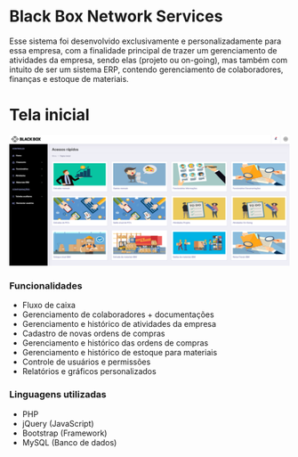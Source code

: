 # Black Box Network Services
Esse sistema foi desenvolvido exclusivamente e personalizadamente para essa empresa, com a finalidade principal de trazer um gerenciamento de atividades da empresa, sendo elas (projeto ou on-going), mas também com intuito de ser um sistema ERP, contendo gerenciamento de colaboradores, finanças e estoque de materiais.

# Tela inicial

![Concept admin dashboard template preview](menu.png)

### Funcionalidades 

- Fluxo de caixa          
- Gerenciamento de colaboradores + documentações
- Gerenciamento e histórico de atividades da empresa
- Cadastro de novas ordens de compras
- Gerenciamento e histórico das ordens de compras
- Gerenciamento e histórico de estoque para materiais
- Controle de usuários e permissões   
- Relatórios e gráficos personalizados       


### Linguagens utilizadas 

- PHP   
- jQuery    (JavaScript)       
- Bootstrap (Framework) 
- MySQL     (Banco de dados)


